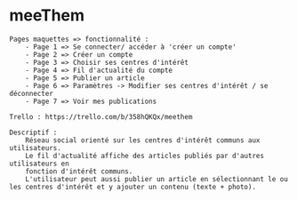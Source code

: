 # meeThem

    Pages maquettes => fonctionnalité :
        - Page 1 => Se connecter/ accéder à 'créer un compte'
        - Page 2 => Créer un compte
        - Page 3 => Choisir ses centres d'intérêt
        - Page 4 => Fil d'actualité du compte
        - Page 5 => Publier un article
        - Page 6 => Paramètres -> Modifier ses centres d'intérêt / se déconnecter
        - Page 7 => Voir mes publications

    Trello : https://trello.com/b/358hQKQx/meethem

	Descriptif :
        Réseau social orienté sur les centres d'intérêt communs aux utilisateurs.
        Le fil d'actualité affiche des articles publiés par d'autres utilisateurs en
        fonction d'intérêt communs.
        L'utilisateur peut aussi publier un article en sélectionnant le ou les centres d'intérêt et y ajouter un contenu (texte + photo).






        